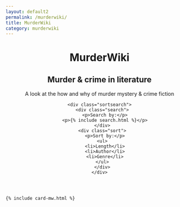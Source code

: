 ```yaml
---
layout: default2
permalink: /murderwiki/
title: MurderWiki
category: murderwiki
---
```


<div class="{{ page.title }}">

  <header class="ss-toc">
    <div class="top">
      <h1>MurderWiki</h1>
      <h2>Murder &amp; crime in literature </h2>
      <p>A look at the how and why of murder mystery &amp; crime fiction</p>
    </div>

    <div class="sortsearch">
      <div class="search">
        <p>Search by:</p>
        <p>{% include search.html %}</p>
      </div>
      <div class="sort">
        <p>Sort by:</p>
      <ul>
        <li>Length</li>
        <li>Author</li>
        <li>Genre</li>
      </ul>
      </div>
    </div>

  </header>

  <div class="cf"></div>

  <section class="container card__container">

    {% include card-mw.html %}

  </section> <!-- end section .container .card__container -->

</div>
